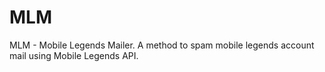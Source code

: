 # MLM
 MLM - Mobile Legends Mailer. A method to spam mobile legends account mail using Mobile Legends API.
